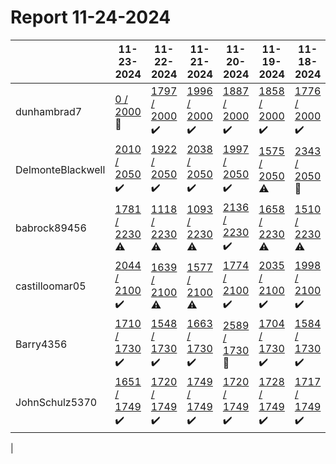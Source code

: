 # Report 11-24-2024
| | 11-23-2024 | 11-22-2024 | 11-21-2024 | 11-20-2024 | 11-19-2024 | 11-18-2024 | 11-17-2024 |
| --- | --- | --- | --- | --- | --- | --- | --- |
| dunhambrad7 | [0 / 2000](https://www.myfitnesspal.com/food/diary/dunhambrad7?date=2024-11-23) :no_entry_sign: | [1797 / 2000](https://www.myfitnesspal.com/food/diary/dunhambrad7?date=2024-11-22) :heavy_check_mark: | [1996 / 2000](https://www.myfitnesspal.com/food/diary/dunhambrad7?date=2024-11-21) :heavy_check_mark: | [1887 / 2000](https://www.myfitnesspal.com/food/diary/dunhambrad7?date=2024-11-20) :heavy_check_mark: | [1858 / 2000](https://www.myfitnesspal.com/food/diary/dunhambrad7?date=2024-11-19) :heavy_check_mark: | [1776 / 2000](https://www.myfitnesspal.com/food/diary/dunhambrad7?date=2024-11-18) :heavy_check_mark: | [2170 / 2000](https://www.myfitnesspal.com/food/diary/dunhambrad7?date=2024-11-17) :no_entry_sign: |
| DelmonteBlackwell | [2010 / 2050](https://www.myfitnesspal.com/food/diary/DelmonteBlackwell?date=2024-11-23) :heavy_check_mark: | [1922 / 2050](https://www.myfitnesspal.com/food/diary/DelmonteBlackwell?date=2024-11-22) :heavy_check_mark: | [2038 / 2050](https://www.myfitnesspal.com/food/diary/DelmonteBlackwell?date=2024-11-21) :heavy_check_mark: | [1997 / 2050](https://www.myfitnesspal.com/food/diary/DelmonteBlackwell?date=2024-11-20) :heavy_check_mark: | [1575 / 2050](https://www.myfitnesspal.com/food/diary/DelmonteBlackwell?date=2024-11-19) :warning: | [2343 / 2050](https://www.myfitnesspal.com/food/diary/DelmonteBlackwell?date=2024-11-18) :no_entry_sign: | [3324 / 2050](https://www.myfitnesspal.com/food/diary/DelmonteBlackwell?date=2024-11-17) :no_entry_sign: |
| babrock89456 | [1781 / 2230](https://www.myfitnesspal.com/food/diary/babrock89456?date=2024-11-23) :warning: | [1118 / 2230](https://www.myfitnesspal.com/food/diary/babrock89456?date=2024-11-22) :warning: | [1093 / 2230](https://www.myfitnesspal.com/food/diary/babrock89456?date=2024-11-21) :warning: | [2136 / 2230](https://www.myfitnesspal.com/food/diary/babrock89456?date=2024-11-20) :heavy_check_mark: | [1658 / 2230](https://www.myfitnesspal.com/food/diary/babrock89456?date=2024-11-19) :warning: | [1510 / 2230](https://www.myfitnesspal.com/food/diary/babrock89456?date=2024-11-18) :warning: | [1854 / 2230](https://www.myfitnesspal.com/food/diary/babrock89456?date=2024-11-17) :heavy_check_mark: |
| castilloomar05 | [2044 / 2100](https://www.myfitnesspal.com/food/diary/castilloomar05?date=2024-11-23) :heavy_check_mark: | [1639 / 2100](https://www.myfitnesspal.com/food/diary/castilloomar05?date=2024-11-22) :warning: | [1577 / 2100](https://www.myfitnesspal.com/food/diary/castilloomar05?date=2024-11-21) :warning: | [1774 / 2100](https://www.myfitnesspal.com/food/diary/castilloomar05?date=2024-11-20) :heavy_check_mark: | [2035 / 2100](https://www.myfitnesspal.com/food/diary/castilloomar05?date=2024-11-19) :heavy_check_mark: | [1998 / 2100](https://www.myfitnesspal.com/food/diary/castilloomar05?date=2024-11-18) :heavy_check_mark: | [2200 / 2100](https://www.myfitnesspal.com/food/diary/castilloomar05?date=2024-11-17) :no_entry_sign: |
| Barry4356 | [1710 / 1730](https://www.myfitnesspal.com/food/diary/Barry4356?date=2024-11-23) :heavy_check_mark: | [1548 / 1730](https://www.myfitnesspal.com/food/diary/Barry4356?date=2024-11-22) :heavy_check_mark: | [1663 / 1730](https://www.myfitnesspal.com/food/diary/Barry4356?date=2024-11-21) :heavy_check_mark: | [2589 / 1730](https://www.myfitnesspal.com/food/diary/Barry4356?date=2024-11-20) :no_entry_sign: | [1704 / 1730](https://www.myfitnesspal.com/food/diary/Barry4356?date=2024-11-19) :heavy_check_mark: | [1584 / 1730](https://www.myfitnesspal.com/food/diary/Barry4356?date=2024-11-18) :heavy_check_mark: | [1717 / 1730](https://www.myfitnesspal.com/food/diary/Barry4356?date=2024-11-17) :heavy_check_mark: |
| JohnSchulz5370 | [1651 / 1749](https://www.myfitnesspal.com/food/diary/JohnSchulz5370?date=2024-11-23) :heavy_check_mark: | [1720 / 1749](https://www.myfitnesspal.com/food/diary/JohnSchulz5370?date=2024-11-22) :heavy_check_mark: | [1749 / 1749](https://www.myfitnesspal.com/food/diary/JohnSchulz5370?date=2024-11-21) :heavy_check_mark: | [1720 / 1749](https://www.myfitnesspal.com/food/diary/JohnSchulz5370?date=2024-11-20) :heavy_check_mark: | [1728 / 1749](https://www.myfitnesspal.com/food/diary/JohnSchulz5370?date=2024-11-19) :heavy_check_mark: | [1717 / 1749](https://www.myfitnesspal.com/food/diary/JohnSchulz5370?date=2024-11-18) :heavy_check_mark: | [1730 / 1749](https://www.myfitnesspal.com/food/diary/JohnSchulz5370?date=2024-11-17) :heavy_check_mark: |
|